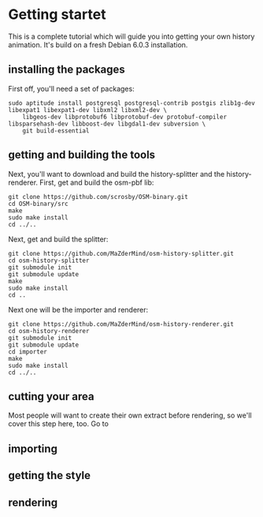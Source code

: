 # Getting startet
This is a complete tutorial which will guide you into getting your own history animation. It's build on a fresh Debian 6.0.3 installation.

## installing the packages
First off, you'll need a set of packages:

    sudo aptitude install postgresql postgresql-contrib postgis zlib1g-dev libexpat1 libexpat1-dev libxml2 libxml2-dev \
        libgeos-dev libprotobuf6 libprotobuf-dev protobuf-compiler libsparsehash-dev libboost-dev libgdal1-dev subversion \
        git build-essential

## getting and building the tools
Next, you'll want to download and build the history-splitter and the history-renderer.
First, get and build the osm-pbf lib:

    git clone https://github.com/scrosby/OSM-binary.git
    cd OSM-binary/src
    make
    sudo make install
    cd ../..

Next, get and build the splitter:

    git clone https://github.com/MaZderMind/osm-history-splitter.git
    cd osm-history-splitter
    git submodule init
    git submodule update
    make
    sudo make install
    cd ..

Next one will be the importer and renderer:

    git clone https://github.com/MaZderMind/osm-history-renderer.git
    cd osm-history-renderer
    git submodule init
    git submodule update
    cd importer
    make
    sudo make install
    cd ../..

## cutting your area
 Most people will want to create their own extract before rendering, so we'll cover this step here, too. Go to 

## importing

## getting the style

## rendering
